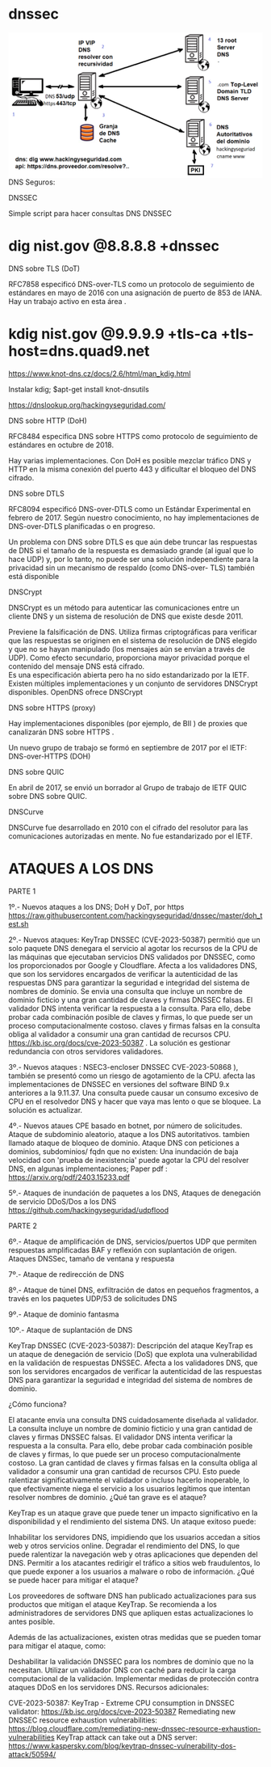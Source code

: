 # dnssec

<img style="float:left" alt="Infraestructura DNS" src="https://github.com/hackingyseguridad/dnssec/blob/master/dns.png">

DNS Seguros:

DNSSEC

Simple script para hacer consultas DNS DNSSEC

# dig nist.gov @8.8.8.8 +dnssec

DNS sobre TLS (DoT)

RFC7858 especificó DNS-over-TLS como un protocolo de seguimiento de estándares en mayo de 2016 con una asignación de puerto de 853 de IANA. Hay un trabajo activo en esta área .

# kdig nist.gov @9.9.9.9 +tls-ca +tls-host=dns.quad9.net

https://www.knot-dns.cz/docs/2.6/html/man_kdig.html

Instalar kdig; $apt-get install knot-dnsutils

https://dnslookup.org/hackingyseguridad.com/

DNS sobre HTTP (DoH)

RFC8484 especifica DNS sobre HTTPS como protocolo de seguimiento de estándares en octubre de 2018.  

Hay varias implementaciones. Con DoH es posible mezclar tráfico DNS y HTTP en la misma conexión del puerto 443 y dificultar el bloqueo del DNS cifrado. 

DNS sobre DTLS

RFC8094  especificó DNS-over-DTLS como un Estándar Experimental en febrero de 2017. Según nuestro conocimiento, no hay implementaciones de DNS-over-DTLS planificadas o en progreso.

Un problema con DNS sobre DTLS es que aún debe truncar las respuestas de DNS si el tamaño de la respuesta es demasiado grande (al igual que lo hace UDP) y, por lo tanto, no puede ser una solución independiente para la privacidad sin un mecanismo de respaldo (como DNS-over- TLS) también está disponible

DNSCrypt

DNSCrypt  es un método para autenticar las comunicaciones entre un cliente DNS y un sistema de resolución de DNS que existe desde 2011. 

Previene la falsificación de DNS. 
Utiliza firmas criptográficas para verificar que las respuestas se originen en el sistema de resolución de DNS elegido y que no se hayan manipulado (los mensajes aún se envían a través de UDP). 
Como efecto secundario, proporciona mayor privacidad porque el contenido del mensaje DNS está cifrado.  
Es una especificación abierta pero ha  no  sido estandarizado por la IETF. 
Existen múltiples implementaciones y un conjunto de servidores DNSCrypt disponibles.
OpenDNS ofrece DNSCrypt 

DNS sobre HTTPS (proxy)

Hay implementaciones disponibles (por ejemplo, de BII ) de proxies que canalizarán DNS sobre HTTPS .

Un nuevo grupo de trabajo se formó en septiembre de 2017 por el IETF: DNS-over-HTTPS (DOH)

DNS sobre QUIC

En abril de 2017, se envió un borrador al Grupo de trabajo de IETF QUIC sobre DNS sobre QUIC.

DNSCurve

DNSCurve  fue desarrollado en 2010 con el cifrado del resolutor para las comunicaciones autorizadas en mente. No fue estandarizado por el IETF.

# ATAQUES A LOS DNS

PARTE 1

1º.-	Nuevos  ataques a los DNS;  DoH y DoT, por https 
https://raw.githubusercontent.com/hackingyseguridad/dnssec/master/doh_test.sh

2º.-	Nuevos ataques: KeyTrap DNSSEC (CVE-2023-50387) permitió que un solo paquete DNS denegara el servicio al agotar los recursos de la CPU de las máquinas que ejecutaban servicios DNS validados por DNSSEC, como los proporcionados por Google y Cloudflare.
Afecta a los validadores DNS, que son los servidores encargados de verificar la autenticidad de las respuestas DNS para garantizar la seguridad e integridad del sistema de nombres de dominio. Se envia una consulta  que incluye un nombre de dominio ficticio y una gran cantidad de claves y firmas DNSSEC falsas. El validador DNS intenta verificar la respuesta a la consulta. Para ello, debe probar cada combinación posible de claves y firmas, lo que puede ser un proceso computacionalmente costoso. claves y firmas falsas en la consulta obliga al validador a consumir una gran cantidad de recursos CPU. https://kb.isc.org/docs/cve-2023-50387 . La solución es gestionar redundancia con otros servidores validadores.

3º.- 	Nuevos ataques : NSEC3-encloser DNSSEC CVE-2023-50868 ), también se presentó como un riesgo de agotamiento de la CPU. afecta las implementaciones de DNSSEC en versiones del software BIND 9.x anteriores a la 9.11.37. Una consulta puede causar un consumo excesivo de CPU en el resolvedor DNS y hacer que vaya mas lento o que se bloquee. La solución es actualizar.

4º.-	Nuevos ataues  CPE basado en botnet, por número de solicitudes. Ataque de subdominio aleatorio, ataque a los DNS autoritativos. tambien llamado ataque de bloqueo de dominio.
Ataque DNS con peticiones a dominios, subdominios/ fqdn que no existen: Una inundación de baja velocidad con 'prueba de inexistencia' puede agotar la CPU del resolver DNS, en algunas implementaciones; Paper pdf : https://arxiv.org/pdf/2403.15233.pdf

5º.- 	Ataques de inundación de paquetes a los DNS, Ataques de denegación de servicio DDoS/Dos a los DNS
https://github.com/hackingyseguridad/udpflood

PARTE 2

6º.- 	Ataque de amplificación de DNS, servicios/puertos UDP que permiten respuestas amplificadas  BAF y reflexión con suplantación de origen. Ataques DNSSec, tamaño de ventana y respuesta

7º.-	Ataque de redirección de DNS

8º.-    Ataque de túnel DNS, exfiltración de datos en pequeños fragmentos, a través en los paquetes UDP/53 de solicitudes DNS

9º.- 	Ataque de dominio fantasma

10º.- 	Ataque de suplantación de DNS




KeyTrap DNSSEC (CVE-2023-50387): Descripción del ataque
KeyTrap es un ataque de denegación de servicio (DoS) que explota una vulnerabilidad en la validación de respuestas DNSSEC. Afecta a los validadores DNS, que son los servidores encargados de verificar la autenticidad de las respuestas DNS para garantizar la seguridad e integridad del sistema de nombres de dominio.

¿Cómo funciona?

El atacante envía una consulta DNS cuidadosamente diseñada al validador. La consulta incluye un nombre de dominio ficticio y una gran cantidad de claves y firmas DNSSEC falsas.
El validador DNS intenta verificar la respuesta a la consulta. Para ello, debe probar cada combinación posible de claves y firmas, lo que puede ser un proceso computacionalmente costoso.
La gran cantidad de claves y firmas falsas en la consulta obliga al validador a consumir una gran cantidad de recursos CPU. Esto puede ralentizar significativamente el validador o incluso hacerlo inoperable, lo que efectivamente niega el servicio a los usuarios legítimos que intentan resolver nombres de dominio.
¿Qué tan grave es el ataque?

KeyTrap es un ataque grave que puede tener un impacto significativo en la disponibilidad y el rendimiento del sistema DNS. Un ataque exitoso puede:

Inhabilitar los servidores DNS, impidiendo que los usuarios accedan a sitios web y otros servicios online.
Degradar el rendimiento del DNS, lo que puede ralentizar la navegación web y otras aplicaciones que dependen del DNS.
Permitir a los atacantes redirigir el tráfico a sitios web fraudulentos, lo que puede exponer a los usuarios a malware o robo de información.
¿Qué se puede hacer para mitigar el ataque?

Los proveedores de software DNS han publicado actualizaciones para sus productos que mitigan el ataque KeyTrap. Se recomienda a los administradores de servidores DNS que apliquen estas actualizaciones lo antes posible.

Además de las actualizaciones, existen otras medidas que se pueden tomar para mitigar el ataque, como:

Deshabilitar la validación DNSSEC para los nombres de dominio que no la necesitan.
Utilizar un validador DNS con caché para reducir la carga computacional de la validación.
Implementar medidas de protección contra ataques DDoS en los servidores DNS.
Recursos adicionales:

CVE-2023-50387: KeyTrap - Extreme CPU consumption in DNSSEC validator: https://kb.isc.org/docs/cve-2023-50387
Remediating new DNSSEC resource exhaustion vulnerabilities: https://blog.cloudflare.com/remediating-new-dnssec-resource-exhaustion-vulnerabilities
KeyTrap attack can take out a DNS server: https://www.kaspersky.com/blog/keytrap-dnssec-vulnerability-dos-attack/50594/




